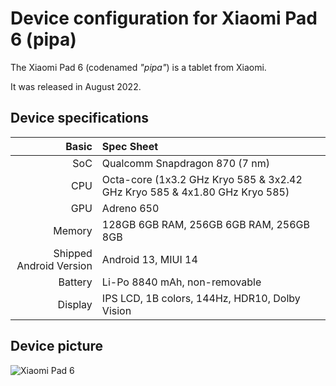 Device configuration for Xiaomi Pad 6 (pipa)
=========================================

The Xiaomi Pad 6 (codenamed _"pipa"_) is a tablet from Xiaomi.

It was released in August 2022.

## Device specifications

Basic   | Spec Sheet
-------:|:-------------------------
SoC     | Qualcomm Snapdragon 870 (7 nm)
CPU     | Octa-core (1x3.2 GHz Kryo 585 & 3x2.42 GHz Kryo 585 & 4x1.80 GHz Kryo 585)
GPU     | Adreno 650
Memory  | 128GB 6GB RAM, 256GB 6GB RAM, 256GB 8GB
Shipped Android Version | Android 13, MIUI 14
Battery | Li-Po 8840 mAh, non-removable
Display | IPS LCD, 1B colors, 144Hz, HDR10, Dolby Vision

## Device picture

![Xiaomi Pad 6]([![71-LRY1j6-UHL-SL1500.jpg](https://i.postimg.cc/2SPkDYSb/71-LRY1j6-UHL-SL1500.jpg)](https://postimg.cc/fVfnc6XD) "Xiaomi Pad 6")
